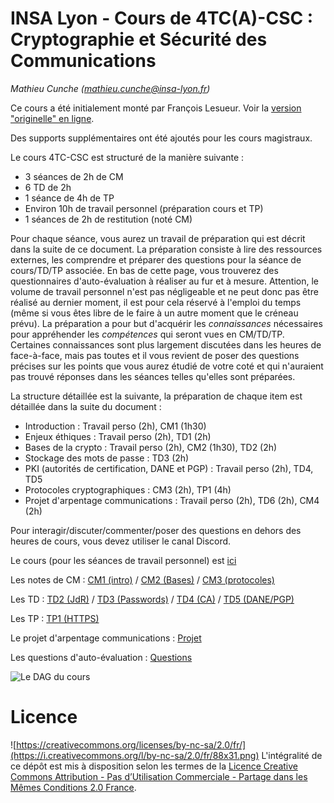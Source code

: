 # INSA Lyon - Cours de 4TC(A)-CSC : Cryptographie et Sécurité des Communications

_Mathieu Cunche ([mathieu.cunche@insa-lyon.fr](mailto:mathieu.cunche@insa-lyon.fr))_

<!-- Structure du cours 4TC-CSC
==========================
-->

Ce cours a été initialement monté par François Lesueur. 
Voir la [version "originelle" en ligne](https://flesueur.github.io/csc/). 

Des supports supplémentaires ont été ajoutés pour les cours magistraux. 


Le cours 4TC-CSC est structuré de la manière suivante :

* 3 séances de 2h de CM
* 6 TD de 2h
* 1 séance de 4h de TP
* Environ 10h de travail personnel (préparation cours et TP)
* 1 séances de 2h de restitution (noté CM)


Pour chaque séance, vous aurez un travail de préparation qui est
décrit dans la suite de ce document. La préparation consiste à lire
des ressources externes, les comprendre et préparer des questions pour
la séance de cours/TD/TP associée. En bas de cette page, vous
trouverez des questionnaires d'auto-évaluation à réaliser au fur et à
mesure. Attention, le volume de travail personnel n'est pas
négligeable et ne peut donc pas être réalisé au dernier moment, il est
pour cela réservé à l'emploi du temps (même si vous êtes libre de le
faire à un autre moment que le créneau prévu). La préparation a pour
but d'acquérir les _connaissances_ nécessaires pour appréhender les
_compétences_ qui seront vues en CM/TD/TP. Certaines connaissances
sont plus largement discutées dans les heures de face-à-face, mais pas
toutes et il vous revient de poser des questions précises sur les
points que vous aurez étudié de votre coté et qui n'auraient pas
trouvé réponses dans les séances telles qu'elles sont préparées.

<!--
La note finale de l'UE sera calculée comme suit :

* 15% contrôle continu : validation de chaque quizz
* 85% examen final, portant sur les connaissances (travail de préparation) et sur les compétences (heures de CM/TD/TP). Les questions porteront également sur les ouvertures obligatoires et vous devez étudier au moins 1 ouverture facultative au choix.
-->

La structure détaillée est la suivante, la préparation de chaque item est détaillée dans la suite du document :

* Introduction : Travail perso (2h), CM1 (1h30)
* Enjeux éthiques : Travail perso (2h), TD1 (2h)
* Bases de la crypto : Travail perso (2h), CM2 (1h30), TD2 (2h)
* Stockage des mots de passe : TD3 (2h)
* PKI (autorités de certification, DANE et PGP) : Travail perso (2h), TD4, TD5
* Protocoles cryptographiques : CM3 (2h), TP1 (4h)
* Projet d'arpentage communications : Travail perso (2h), TD6 (2h), CM4 (2h)

Pour interagir/discuter/commenter/poser des questions en dehors des heures de cours, vous devez utiliser le canal Discord.

Le cours (pour les séances de travail personnel) est [ici](cours.md)

Les notes de CM : [CM1 (intro)](CM/handout/intro.pdf) / [CM2 (Bases)](CM/handout/principles.pdf) / [CM3 (protocoles)](CM/handout/protocols.pdf)

Les TD : [TD2 (JdR)](td2-jdr.md) / [TD3 (Passwords)](td3-passwords.md) / [TD4 (CA)](td4-ca.md) / [TD5 (DANE/PGP)](td5-danepgp.md)

Les TP : [TP1 (HTTPS)](tp1-https.md)

Le projet d'arpentage communications : [Projet](arpentage.md)

<!--
La page Moodle [TC](https://moodle.insa-lyon.fr/course/view.php?id=4647) / [TCA](https://moodle.insa-lyon.fr/course/view.php?id=4694)
-->

Les questions d'auto-évaluation : [Questions](questions.md)

<!--
Les [annales](https://github.com/flesueur/csc/tree/master/annales)
-->

![Le DAG du cours](CM/01-intro/fig/CoursePlan.png)


Licence
=======

![https://creativecommons.org/licenses/by-nc-sa/2.0/fr/](https://i.creativecommons.org/l/by-nc-sa/2.0/fr/88x31.png) L'intégralité de ce dépôt est mis à disposition selon les termes de la [Licence Creative Commons Attribution - Pas d’Utilisation Commerciale - Partage dans les Mêmes Conditions 2.0 France](https://creativecommons.org/licenses/by-nc-sa/2.0/fr/).
